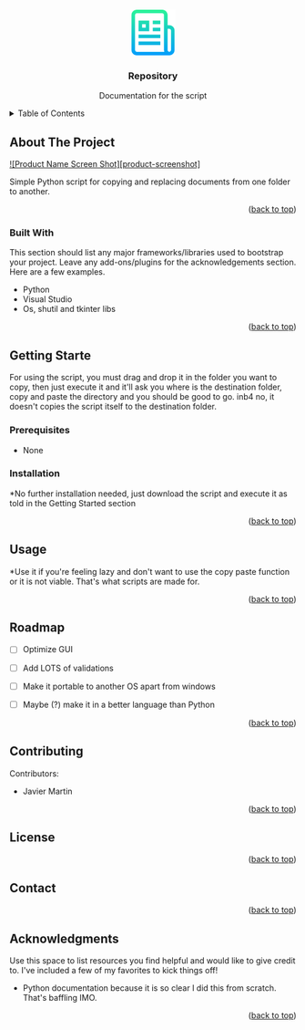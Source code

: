<!-- Improved compatibility of back to top link: See: https://github.com/othneildrew/Best-README-Template/pull/73 -->
<a name="readme-top"></a>
<!--
*** Thanks for checking out the Best-README-Template. If you have a suggestion
*** that would make this better, please fork the repo and create a pull request
*** or simply open an issue with the tag "enhancement".
*** Don't forget to give the project a star!
*** Thanks again! Now go create something AMAZING! :D
-->



<!-- PROJECT SHIELDS -->
<!--
*** I'm using markdown "reference style" links for readability.
*** Reference links are enclosed in brackets [ ] instead of parentheses ( ).
*** See the bottom of this document for the declaration of the reference variables
*** for contributors-url, forks-url, etc. This is an optional, concise syntax you may use.
*** https://www.markdownguide.org/basic-syntax/#reference-style-links
-->


<!-- PROJECT LOGO -->
<br />
<div align="center">
  <a href="https://github.com/Jadesprint/Doc-copy-script">
    <img src="images/logo.png" alt="Logo" width="80" height="80">
  </a>

  <h3 align="center">Repository</h3>

  <p align="center">
    Documentation for the script
  </p>
</div>



<!-- TABLE OF CONTENTS -->
<details>
  <summary>Table of Contents</summary>
  <ol>
    <li>
      <a href="#about-the-project">About The Project</a>
      <ul>
        <li><a href="#built-with">Built With</a></li>
      </ul>
    </li>
    <li>
      <a href="#getting-started">Getting Started</a>
      <ul>
        <li><a href="#prerequisites">Prerequisites</a></li>
        <li><a href="#installation">Installation</a></li>
      </ul>
    </li>
    <li><a href="#usage">Usage</a></li>
    <li><a href="#roadmap">Roadmap</a></li>
    <li><a href="#contributing">Contributing</a></li>
    <li><a href="#license">License</a></li>
    <li><a href="#contact">Contact</a></li>
    <li><a href="#acknowledgments">Acknowledgments</a></li>
  </ol>
</details>



<!-- ABOUT THE PROJECT -->
## About The Project

[![Product Name Screen Shot][product-screenshot]](https://example.com)

Simple Python script for copying and replacing documents from one folder to another.

<p align="right">(<a href="#readme-top">back to top</a>)</p>



### Built With

This section should list any major frameworks/libraries used to bootstrap your project. Leave any add-ons/plugins for the acknowledgements section. Here are a few examples.

* Python
* Visual Studio
* Os, shutil and tkinter libs


<p align="right">(<a href="#readme-top">back to top</a>)</p>



<!-- GETTING STARTED -->
## Getting Starte

For using the script, you must drag and drop it in the folder you want to copy, then just execute it and it'll ask you where is the destination folder, copy and paste the directory and you should be good to go. inb4 no, it doesn't copies the script itself to the destination folder.

### Prerequisites

* None

### Installation

*No further installation needed, just download the script and execute it as told in the Getting Started section

<p align="right">(<a href="#readme-top">back to top</a>)</p>



<!-- USAGE EXAMPLES -->
## Usage

*Use it if you're feeling lazy and don't want to use the copy paste function or it is not viable. That's what scripts are made for.


<p align="right">(<a href="#readme-top">back to top</a>)</p>



<!-- ROADMAP -->
## Roadmap

- [ ] Optimize GUI
- [ ] Add LOTS of validations
- [ ] Make it portable to another OS apart from windows
- [ ] Maybe (?) make it in a better language than Python


<p align="right">(<a href="#readme-top">back to top</a>)</p>



<!-- CONTRIBUTING -->
## Contributing
Contributors:
* Javier Martin
<p align="right">(<a href="#readme-top">back to top</a>)</p>



<!-- LICENSE -->
## License


<p align="right">(<a href="#readme-top">back to top</a>)</p>



<!-- CONTACT -->
## Contact



<p align="right">(<a href="#readme-top">back to top</a>)</p>



<!-- ACKNOWLEDGMENTS -->
## Acknowledgments

Use this space to list resources you find helpful and would like to give credit to. I've included a few of my favorites to kick things off!

* Python documentation because it is so clear I did this from scratch. That's baffling IMO.

<p align="right">(<a href="#readme-top">back to top</a>)</p>



